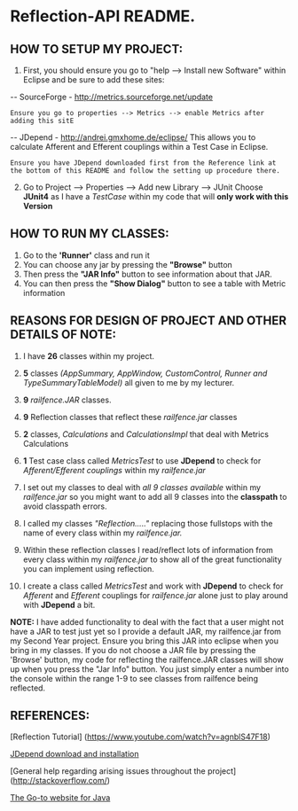 # Reflection-API README.

## HOW TO SETUP MY PROJECT:
1. First, you should ensure you go to "help --> Install new Software" within Eclipse and be sure to add these sites:

 --   SourceForge - http://metrics.sourceforge.net/update
     
    Ensure you go to properties --> Metrics --> enable Metrics after adding this sitE
    
-- JDepend - http://andrei.gmxhome.de/eclipse/
	This allows you to calculate Afferent and Efferent couplings within a Test Case in Eclipse.
	
	Ensure you have JDepend downloaded first from the Reference link at the bottom of this README and follow the setting up procedure there.
  
2. Go to Project --> Properties --> Add new Library --> JUnit
	Choose **JUnit4** as I have a *TestCase* within my code that will **only work with this Version**

## HOW TO RUN MY CLASSES:
1. Go to the **'Runner'** class and run it
2. You can choose any jar by pressing the **"Browse"** button
3. Then press the **"JAR Info"** button to see information about that JAR.
4. You can then press the **"Show Dialog"** button to see a table with Metric information

## REASONS FOR DESIGN OF PROJECT AND OTHER DETAILS OF NOTE:

1. I have **26** classes within my project.
2. **5** classes *(AppSummary, AppWindow, CustomControl, Runner and TypeSummaryTableModel)* all given to me by my lecturer.
3. **9** *railfence.JAR* classes.
4. **9** Reflection classes that reflect these *railfence.jar* classes
5. **2** classes, *Calculations* and *CalculationsImpl* that deal with Metrics Calculations
6. **1** Test case class called *MetricsTest* to use **JDepend** to check for *Afferent/Efferent couplings* within my *railfence.jar*

1. I set out my classes to deal with *all 9 classes available* within my *railfence.jar* so you might want to add all 9 classes into the **classpath** to avoid classpath errors.
2. I called my classes *"Reflection....."* replacing those fullstops with the name of every class within my *railfence.jar.*
3. Within these reflection classes I read/reflect lots of information from every class within my *railfence.jar* to show all of the great functionality you can implement using reflection.
4. I create a class called *MetricsTest* and work with **JDepend** to check for *Afferent* and *Efferent* couplings for *railfence.jar* alone just to play around with **JDepend** a bit.


**NOTE:** I have added functionality to deal with the fact that a user might not have a JAR to test just yet so I provide a default JAR, my railfence.jar from my Second Year project. Ensure you bring this JAR into eclipse when you bring in my classes. If you do not choose a JAR file by pressing the 'Browse' button, my code for reflecting the railfence.JAR classes will show up when you press the "Jar Info" button. You just simply enter a number into the console within the range 1-9 to see classes from railfence being reflected.


## REFERENCES:
[Reflection Tutorial] (https://www.youtube.com/watch?v=agnblS47F18)

[JDepend download and installation](http://clarkware.com/software/JDepend.html)

[General help regarding arising issues throughout the project] (http://stackoverflow.com/)

[The Go-to website for Java](https://docs.oracle.com/javase/tutorial/java/javaOO/arguments.html)
